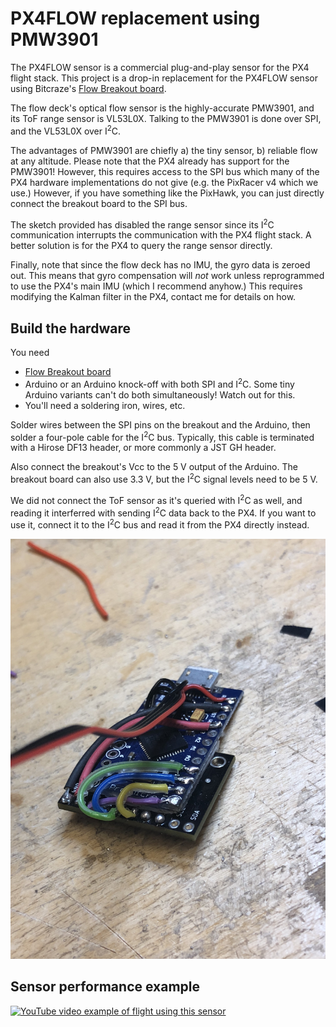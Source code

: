 # PX4FLOW replacement using PMW3901 

The PX4FLOW sensor is a commercial plug-and-play sensor for the PX4 flight
stack. This project is a drop-in replacement for the PX4FLOW sensor using
Bitcraze's [Flow Breakout board](https://wiki.bitcraze.io/breakout:flow).

The flow deck's optical flow sensor is the highly-accurate PMW3901, and its ToF
range sensor is VL53L0X. Talking to the PMW3901 is done over SPI, and the
VL53L0X over I<sup>2</sup>C.

The advantages of PMW3901 are chiefly a) the tiny sensor, b) reliable flow at
any altitude. Please note that the PX4 already has support for the PMW3901!
However, this requires access to the SPI bus which many of the PX4 hardware
implementations do not give (e.g. the PixRacer v4 which we use.) However, if
you have something like the PixHawk, you can just directly connect the breakout
board to the SPI bus.

The sketch provided has disabled the range sensor since its I<sup>2</sup>C
communication interrupts the communication with the PX4 flight stack. A better
solution is for the PX4 to query the range sensor directly.

Finally, note that since the flow deck has no IMU, the gyro data is zeroed out.
This means that gyro compensation will _not_ work unless reprogrammed to use
the PX4's main IMU (which I recommend anyhow.) This requires modifying the
Kalman filter in the PX4, contact me for details on how.

## Build the hardware

You need

- [Flow Breakout board](https://wiki.bitcraze.io/breakout:flow)
- Arduino or an Arduino knock-off with both SPI and I<sup>2</sup>C. Some tiny Arduino
  variants can't do both simultaneously! Watch out for this.
- You'll need a soldering iron, wires, etc.

Solder wires between the SPI pins on the breakout and the Arduino, then solder
a four-pole cable for the I<sup>2</sup>C bus. Typically, this cable is
terminated with a Hirose DF13 header, or more commonly a JST GH header.

Also connect the breakout's Vcc to the 5 V output of the Arduino. The breakout
board can also use 3.3 V, but the I<sup>2</sup>C signal levels need to be 5 V.

We did not connect the ToF sensor as it's queried with I<sup>2</sup>C as well,
and reading it interferred with sending I<sup>2</sup>C data back to the PX4. If
you want to use it, connect it to the I<sup>2</sup>C bus and read it from the
PX4 directly instead.

![Example of how a build could look once finished.](Images/Small_build.jpg)

## Sensor performance example

[![YouTube video example of flight using this sensor](https://img.youtube.com/vi/4UeJVA69frw/0.jpg)](https://www.youtube.com/watch?v=4UeJVA69frw)
